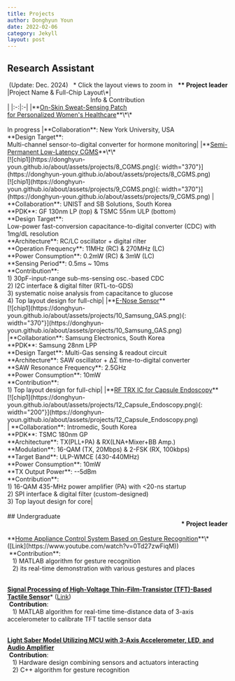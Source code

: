 ```yaml
---
title: Projects
author: Donghyun Youn
date: 2022-02-06
category: Jekyll
layout: post
---
```


## Research Assistant
<div style="text-align: right">(Update: Dec. 2024)&nbsp;&nbsp;&nbsp;* Click the layout views to zoom in&nbsp;&nbsp;&nbsp;<b>** Project leader</b></div>


<div class="table-wrapper" markdown="block">
|Project Name & Full-Chip Layout\*|<center>Info & Contribution</center>|
|:-:|:-|
|**<u>On-Skin Sweat-Sensing Patch <br> for Personalized Women's Healthcare</u>**\*\* <br><br> In progress |**Collaboration**: New York University, USA <br> **Design Target**: <br>Multi-channel sensor-to-digital converter for hormone monitoring|
|**<u>Semi-Permanent Low-Latency CGMS</u>**\*\* <br>[![chip1](https://donghyun-youn.github.io/about/assets/projects/8_CGMS.png){: width="370"}](https://donghyun-youn.github.io/about/assets/projects/8_CGMS.png) <br> [![chip1](https://donghyun-youn.github.io/about/assets/projects/9_CGMS.png){: width="370"}](https://donghyun-youn.github.io/about/assets/projects/9_CGMS.png) |  **Collaboration**: UNIST and SB Solutions, South Korea <br> **PDK**: GF 130nm LP (top) & TSMC 55nm ULP (bottom) <br> **Design Target**: <br> Low-power fast-conversion capacitance-to-digital converter (CDC) with 1mg/dL resolution <br> **Architecture**: RC/LC oscillator + digital rilter <br> **Operation Frequency**: 11MHz (RC) & 270MHz (LC) <br> **Power Consumption**: 0.2mW (RC) & 3mW (LC)<br> **Sensing Period**: 0.5ms ~ 10ms <br> **Contribution**: <br> 1) 30pF-input-range sub-ms-sensing osc.-based CDC<br> 2) I2C interface & digital filter (RTL-to-GDS) <br> 3) systematic noise analysis from capacitance to glucose <br> 4) Top layout design for full-chip|
|**<u>E-Nose Sensor</u>** <br>[![chip1](https://donghyun-youn.github.io/about/assets/projects/10_Samsung_GAS.png){: width="370"}](https://donghyun-youn.github.io/about/assets/projects/10_Samsung_GAS.png) <br> |**Collaboration**: Samsung Electronics, South Korea <br> **PDK**: Samsung 28nm LPP <br> **Design Target**: Multi-Gas sensing & readout circuit <br> **Architecture**: SAW oscillator + ΔΣ time-to-digital converter<br> **SAW Resonance Frequency**: 2.5GHz <br> **Power Consumption**: 10mW <br> **Contribution**: <br> 1) Top layout design for full-chip|
|**<u>RF TRX IC for Capsule Endoscopy</u>** <br> [![chip1](https://donghyun-youn.github.io/about/assets/projects/12_Capsule_Endoscopy.png){: width="200"}](https://donghyun-youn.github.io/about/assets/projects/12_Capsule_Endoscopy.png) <br> | **Collaboration**: Intromedic, South Korea <br> **PDK**: TSMC 180nm GP <br> **Architecture**: TX(PLL+PA) & RX(LNA+Mixer+BB Amp.) <br> **Modulation**: 16-QAM (TX, 20Mbps) & 2-FSK (RX, 100kbps) <br> **Target Band**: ULP-WMCE (430-440MHz)<br> **Power Consumption**: 10mW<br> **TX Output Power**: --5dBm<br> **Contribution**: <br> 1) 16-QAM 435-MHz power amplifier (PA) with <20-ns startup <br> 2) SPI interface & digital filter (custom-designed) <br> 3) Top layout design for core|

</div>
<br>
## Undergraduate
<div style="text-align: right"><b>* Project leader</b></div><br>
**<u>Home Appliance Control System Based on Gesture Recognition</u>**\* ([Link](https://www.youtube.com/watch?v=0Td27zwFiqM)) <br>
&nbsp;**Contribution**: <br>&nbsp;&nbsp; 1) MATLAB algorithm for gesture recognition <br>&nbsp;&nbsp; 2) its real-time demonstration with various gestures and places <br><br>

**<u>Signal Processing of High-Voltage Thin-Film-Transistor (TFT)-Based Tactile Sensor</u>**\* ([Link](https://sites.google.com/view/ndllab/research/%EC%97%B0%EA%B5%AC%EB%B0%A9%ED%96%A5/biomimetic-tactile-sensor)) <br>
&nbsp;**Contribution**: <br>&nbsp;&nbsp; 1) MATLAB algorithm for real-time time-distance data of 3-axis accelerometer to calibrate TFT tactile sensor data <br><br>

**<u>Light Saber Model Utilizing MCU with 3-Axis Accelerometer, LED, and Audio Amplifier</u>** <br>
&nbsp;**Contribution**: <br>&nbsp;&nbsp; 1) Hardware design combining sensors and actuators interacting <br>&nbsp;&nbsp; 2) C++ algorithm for gesture recognition
